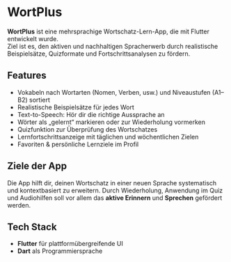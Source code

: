 # WortPlus

**WortPlus** ist eine mehrsprachige Wortschatz-Lern-App, die mit Flutter entwickelt wurde.  
Ziel ist es, den aktiven und nachhaltigen Spracherwerb durch realistische Beispielsätze, Quizformate und Fortschrittsanalysen zu fördern.

## Features

- Vokabeln nach Wortarten (Nomen, Verben, usw.) und Niveaustufen (A1–B2) sortiert
- Realistische Beispielsätze für jedes Wort
- Text-to-Speech: Hör dir die richtige Aussprache an
- Wörter als „gelernt“ markieren oder zur Wiederholung vormerken
- Quizfunktion zur Überprüfung des Wortschatzes
- Lernfortschrittsanzeige mit täglichen und wöchentlichen Zielen
- Favoriten & persönliche Lernziele im Profil

## Ziele der App

Die App hilft dir, deinen Wortschatz in einer neuen Sprache systematisch und kontextbasiert zu erweitern. Durch Wiederholung, Anwendung im Quiz und Audiohilfen soll vor allem das **aktive Erinnern** und **Sprechen** gefördert werden.

## Tech Stack

- **Flutter** für plattformübergreifende UI
- **Dart** als Programmiersprache


